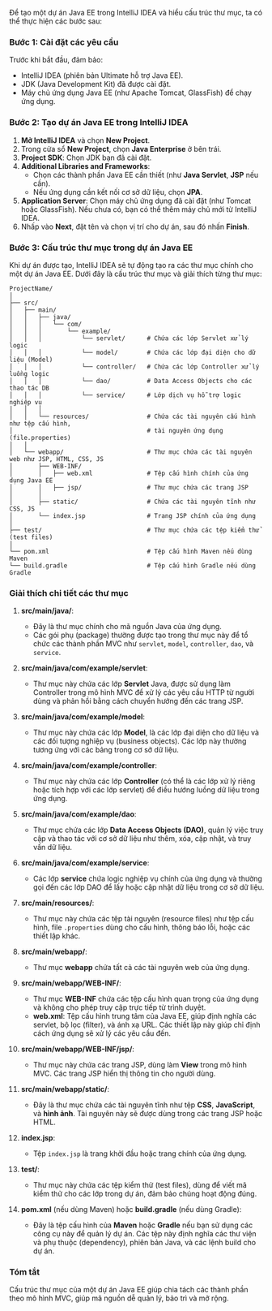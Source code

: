 Để tạo một dự án Java EE trong IntelliJ IDEA và hiểu cấu trúc thư mục, ta có thể thực hiện các bước sau:

### Bước 1: Cài đặt các yêu cầu
Trước khi bắt đầu, đảm bảo:
- IntelliJ IDEA (phiên bản Ultimate hỗ trợ Java EE).
- JDK (Java Development Kit) đã được cài đặt.
- Máy chủ ứng dụng Java EE (như Apache Tomcat, GlassFish) để chạy ứng dụng.

### Bước 2: Tạo dự án Java EE trong IntelliJ IDEA
1. **Mở IntelliJ IDEA** và chọn **New Project**.
2. Trong cửa sổ **New Project**, chọn **Java Enterprise** ở bên trái.
3. **Project SDK**: Chọn JDK bạn đã cài đặt.
4. **Additional Libraries and Frameworks**:
   - Chọn các thành phần Java EE cần thiết (như **Java Servlet**, **JSP** nếu cần).
   - Nếu ứng dụng cần kết nối cơ sở dữ liệu, chọn **JPA**.
5. **Application Server**: Chọn máy chủ ứng dụng đã cài đặt (như Tomcat hoặc GlassFish). Nếu chưa có, bạn có thể thêm máy chủ mới từ IntelliJ IDEA.
6. Nhấp vào **Next**, đặt tên và chọn vị trí cho dự án, sau đó nhấn **Finish**.

### Bước 3: Cấu trúc thư mục trong dự án Java EE
Khi dự án được tạo, IntelliJ IDEA sẽ tự động tạo ra các thư mục chính cho một dự án Java EE. Dưới đây là cấu trúc thư mục và giải thích từng thư mục:

```
ProjectName/
│
├── src/
│   ├── main/
│   │   ├── java/
│   │   │   └── com/
│   │   │       └── example/
│   │   │           └── servlet/      # Chứa các lớp Servlet xử lý logic
│   │   │           └── model/        # Chứa các lớp đại diện cho dữ liệu (Model)
│   │   │           └── controller/   # Chứa các lớp Controller xử lý luồng logic
│   │   │           └── dao/          # Data Access Objects cho các thao tác DB
│   │   │           └── service/      # Lớp dịch vụ hỗ trợ logic nghiệp vụ
│   │   │
│   │   └── resources/                # Chứa các tài nguyên cấu hình như tệp cấu hình, 
│                                     # tài nguyên ứng dụng (file.properties)
│   │
│   └── webapp/                       # Thư mục chứa các tài nguyên web như JSP, HTML, CSS, JS
│       ├── WEB-INF/
│       │   ├── web.xml               # Tệp cấu hình chính của ứng dụng Java EE
│       │   ├── jsp/                  # Thư mục chứa các trang JSP
│       │
│       ├── static/                   # Chứa các tài nguyên tĩnh như CSS, JS
│       └── index.jsp                 # Trang JSP chính của ứng dụng
│
├── test/                             # Thư mục chứa các tệp kiểm thử (test files)
│
└── pom.xml                           # Tệp cấu hình Maven nếu dùng Maven
└── build.gradle                      # Tệp cấu hình Gradle nếu dùng Gradle
```

### Giải thích chi tiết các thư mục

1. **src/main/java/**:
   - Đây là thư mục chính cho mã nguồn Java của ứng dụng.
   - Các gói phụ (package) thường được tạo trong thư mục này để tổ chức các thành phần MVC như `servlet`, `model`, `controller`, `dao`, và `service`.

2. **src/main/java/com/example/servlet**:
   - Thư mục này chứa các lớp **Servlet** Java, được sử dụng làm Controller trong mô hình MVC để xử lý các yêu cầu HTTP từ người dùng và phản hồi bằng cách chuyển hướng đến các trang JSP.
   
3. **src/main/java/com/example/model**:
   - Thư mục này chứa các lớp **Model**, là các lớp đại diện cho dữ liệu và các đối tượng nghiệp vụ (business objects). Các lớp này thường tương ứng với các bảng trong cơ sở dữ liệu.
   
4. **src/main/java/com/example/controller**:
   - Thư mục này chứa các lớp **Controller** (có thể là các lớp xử lý riêng hoặc tích hợp với các lớp servlet) để điều hướng luồng dữ liệu trong ứng dụng.
   
5. **src/main/java/com/example/dao**:
   - Thư mục chứa các lớp **Data Access Objects (DAO)**, quản lý việc truy cập và thao tác với cơ sở dữ liệu như thêm, xóa, cập nhật, và truy vấn dữ liệu.
   
6. **src/main/java/com/example/service**:
   - Các lớp **service** chứa logic nghiệp vụ chính của ứng dụng và thường gọi đến các lớp DAO để lấy hoặc cập nhật dữ liệu trong cơ sở dữ liệu.

7. **src/main/resources/**:
   - Thư mục này chứa các tệp tài nguyên (resource files) như tệp cấu hình, file `.properties` dùng cho cấu hình, thông báo lỗi, hoặc các thiết lập khác.
   
8. **src/main/webapp/**:
   - Thư mục **webapp** chứa tất cả các tài nguyên web của ứng dụng.
   
9. **src/main/webapp/WEB-INF/**:
   - Thư mục **WEB-INF** chứa các tệp cấu hình quan trọng của ứng dụng và không cho phép truy cập trực tiếp từ trình duyệt.
   - **web.xml**: Tệp cấu hình trung tâm của Java EE, giúp định nghĩa các servlet, bộ lọc (filter), và ánh xạ URL. Các thiết lập này giúp chỉ định cách ứng dụng sẽ xử lý các yêu cầu đến.

10. **src/main/webapp/WEB-INF/jsp/**:
    - Thư mục này chứa các trang JSP, dùng làm **View** trong mô hình MVC. Các trang JSP hiển thị thông tin cho người dùng.

11. **src/main/webapp/static/**:
    - Đây là thư mục chứa các tài nguyên tĩnh như tệp **CSS**, **JavaScript**, và **hình ảnh**. Tài nguyên này sẽ được dùng trong các trang JSP hoặc HTML.

12. **index.jsp**:
    - Tệp `index.jsp` là trang khởi đầu hoặc trang chính của ứng dụng.

13. **test/**:
    - Thư mục này chứa các tệp kiểm thử (test files), dùng để viết mã kiểm thử cho các lớp trong dự án, đảm bảo chúng hoạt động đúng.

14. **pom.xml** (nếu dùng Maven) hoặc **build.gradle** (nếu dùng Gradle):
    - Đây là tệp cấu hình của **Maven** hoặc **Gradle** nếu bạn sử dụng các công cụ này để quản lý dự án. Các tệp này định nghĩa các thư viện và phụ thuộc (dependency), phiên bản Java, và các lệnh build cho dự án.

### Tóm tắt
Cấu trúc thư mục của một dự án Java EE giúp chia tách các thành phần theo mô hình MVC, giúp mã nguồn dễ quản lý, bảo trì và mở rộng.